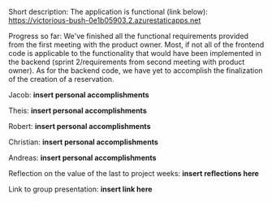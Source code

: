 Short description:
The application is functional (link below):
https://victorious-bush-0e1b05903.2.azurestaticapps.net

Progress so far:
We've finished all the functional requirements provided from the first meeting with the product owner.
Most, if not all of the frontend code is applicable to the functionality that would have been implemented in the backend
(sprint 2/requirements from second meeting with product owner).
As for the backend code, we have yet to accomplish the finalization of the creation of a reservation.

Jacob:
**insert personal accomplishments**

Theis:
**insert personal accomplishments**

Robert:
**insert personal accomplishments**

Christian:
**insert personal accomplishments**

Andreas:
**insert personal accomplishments**


Reflection on the value of the last to project weeks:
**insert reflections here**

Link to group presentation:
**insert link here**
